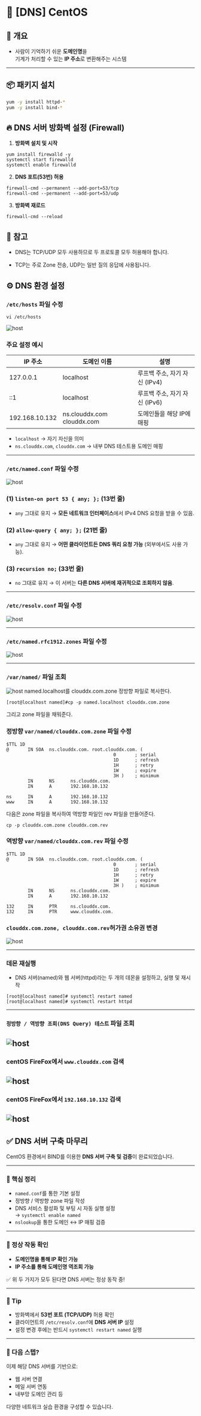 # 📘 [DNS] CentOS

## 📝 개요
- 사람이 기억하기 쉬운 **도메인명**을  
  기계가 처리할 수 있는 **IP 주소**로 변환해주는 시스템

---

## 📦 패키지 설치

```bash
yum -y install httpd-*
yum -y install bind-*
```

## 🔥 DNS 서버 방화벽 설정 (Firewall)
1. **방화벽 설치 및 시작**
```
yum install firewalld -y
systemctl start firewalld
systemctl enable firewalld
```
2. **DNS 포트(53번) 허용**
```
firewall-cmd --permanent --add-port=53/tcp
firewall-cmd --permanent --add-port=53/udp
```
3. **방화벽 재로드**
```
firewall-cmd --reload
```
## 📝 참고
- DNS는 TCP/UDP 모두 사용하므로 두 프로토콜 모두 허용해야 합니다.

- TCP는 주로 Zone 전송, UDP는 일반 질의 응답에 사용됩니다.



## ⚙️ DNS 환경 설정

### `/etc/hosts` 파일 수정

```
vi /etc/hosts
```

![host](./img/DNSimg/1.png)

### 주요 설정 예시

| IP 주소            | 도메인 이름                  | 설명                               |
|--------------------|------------------------------|------------------------------------|
| 127.0.0.1          | localhost                    | 루프백 주소, 자기 자신 (IPv4)      |
| ::1                | localhost                    | 루프백 주소, 자기 자신 (IPv6)      |
| 192.168.10.132     | ns.clouddx.com clouddx.com   | 도메인들을 해당 IP에 매핑          |

- `localhost` → 자기 자신을 의미  
- `ns.clouddx.com`, `clouddx.com` → 내부 DNS 테스트용 도메인 매핑

---
### `/etc/named.conf` 파일 수정
![host](./img/DNSimg/2.png)

### **(1) `listen-on port 53 { any; };` (13번 줄)**

- `any` 그대로 유지 → **모든 네트워크 인터페이스**에서 IPv4 DNS 요청을 받을 수 있음.

### **(2) `allow-query { any; };` (21번 줄)**

- `any` 그대로 유지 → **어떤 클라이언트든 DNS 쿼리 요청 가능** (외부에서도 사용 가능).

### **(3) `recursion no;` (33번 줄)**

- `no` 그대로 유지 → 이 서버는 **다른 DNS 서버에 재귀적으로 조회하지 않음**.
---
### `/etc/resolv.conf` 파일 수정
![host](./img/DNSimg/3.png)

---
### `/etc/named.rfc1912.zones` 파일 수정
![host](./img/DNSimg/4.png)

---
### `/var/named/` 파일 조회
![host](./img/DNSimg/5.png)
named.localhost를 clouddx.com.zone 정방향 파일로 복사한다.
```
[root@localhost named]#cp -p named.localhost clouddx.com.zone
```
그리고 zone 파일을 채워준다.
### 정방향 `var/named/clouddx.com.zone` 파일 수정 

```
$TTL 1D
@       IN SOA  ns.clouddx.com. root.clouddx.com. (
                                        0       ; serial
                                        1D      ; refresh
                                        1H      ; retry
                                        1W      ; expire
                                        3H )    ; minimum
        IN      NS      ns.clouddx.com.
        IN      A       192.168.10.132

ns      IN      A       192.168.10.132
www     IN      A       192.168.10.132
```
다음은 zone 파일을 복사하여 역방향 파일인 rev 파일을 만들어준다.

```
cp -p clouddx.com.zone clouddx.com.rev
```
### 역방향 `var/named/clouddx.com.rev` 파일 수정

```
$TTL 1D
@       IN SOA  ns.clouddx.com. root.clouddx.com. (
                                        0       ; serial
                                        1D      ; refresh
                                        1H      ; retry
                                        1W      ; expire
                                        3H )    ; minimum
        IN      NS      ns.clouddx.com.
        IN      A       192.168.10.132

132     IN      PTR     ns.clouddx.com.
132     IN      PTR     www.clouddx.com.
```
### `clouddx.com.zone, clouddx.com.rev`허가권 소유권 변경
![host](./img/DNSimg/6.png)

---
### 데몬 재실행
- DNS 서버(named)와 웹 서버(httpd)라는 두 개의 데몬을 설정하고, 실행 및 재시작
```
[root@localhost named]# systemctl restart named
[root@localhost named]# systemctl restart httpd
```
---
### `정방향 / 역방향 조회(DNS Query) 테스트` 파일 조회
![host](./img/DNSimg/7.png)
---

### centOS FireFox에서 `www.clouddx.com` 검색
![host](./img/DNSimg/8.png)
---

### centOS FireFox에서 `192.168.10.132` 검색
![host](./img/DNSimg/9.png)
---

## ✅ DNS 서버 구축 마무리

CentOS 환경에서 BIND를 이용한 **DNS 서버 구축 및 검증**이 완료되었습니다.

---

### 🔹 핵심 정리
- `named.conf`를 통한 기본 설정
- 정방향 / 역방향 zone 파일 작성
- DNS 서비스 활성화 및 부팅 시 자동 실행 설정  
  → `systemctl enable named`
- `nslookup`을 통한 도메인 ↔ IP 매핑 검증

---

### 🔹 정상 작동 확인
- **도메인명을 통해 IP 확인 가능**
- **IP 주소를 통해 도메인명 역조회 가능**

✅ 위 두 가지가 모두 된다면 DNS 서버는 정상 동작 중!

---

### 📌 Tip
- 방화벽에서 **53번 포트 (TCP/UDP)** 허용 확인
- 클라이언트의 `/etc/resolv.conf`에 **DNS 서버 IP** 설정
- 설정 변경 후에는 반드시 `systemctl restart named` 실행

---

### 💬 다음 스텝?
이제 해당 DNS 서버를 기반으로:

- 웹 서버 연결
- 메일 서버 연동
- 내부망 도메인 관리 등

다양한 네트워크 실습 환경을 구성할 수 있습니다.

